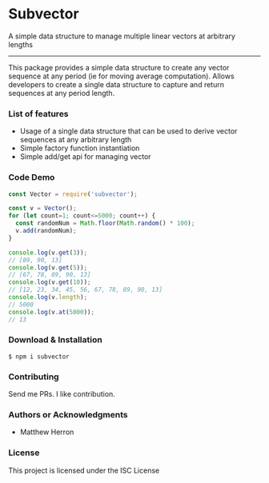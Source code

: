 Subvector
==============

A simple data structure to manage multiple linear vectors at arbitrary lengths

* * *

This package provides a simple data structure to create any vector sequence at any period (ie for moving average computation).  Allows developers to create a single data structure to capture and return sequences at any period length.

### List of features

*   Usage of a single data structure that can be used to derive vector sequences at any arbitrary length
*   Simple factory function instantiation 
*   Simple add/get api for managing vector

### Code Demo

```js
const Vector = require('subvector');

const v = Vector();
for (let count=1; count<=5000; count++) {
  const randomNum = Math.floor(Math.random() * 100);
  v.add(randomNum);
}

console.log(v.get(3));
// [89, 90, 13]
console.log(v.get(5));
// [67, 78, 89, 90, 13]
console.log(v.get(10));
// [12, 23, 34, 45, 56, 67, 78, 89, 90, 13]
console.log(v.length);
// 5000
console.log(v.at(5000));
// 13
```

### Download & Installation

```shell 
$ npm i subvector
```

### Contributing

Send me PRs.  I like contribution.

### Authors or Acknowledgments

*   Matthew Herron

### License

This project is licensed under the ISC License